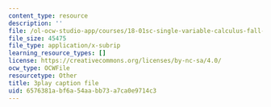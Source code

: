```yaml
---
content_type: resource
description: ''
file: /ol-ocw-studio-app/courses/18-01sc-single-variable-calculus-fall-2010/6576381abf6a54aabb73a7ca0e9714c3_--lPz7VFnKI.vtt
file_size: 45475
file_type: application/x-subrip
learning_resource_types: []
license: https://creativecommons.org/licenses/by-nc-sa/4.0/
ocw_type: OCWFile
resourcetype: Other
title: 3play caption file
uid: 6576381a-bf6a-54aa-bb73-a7ca0e9714c3
---
```

